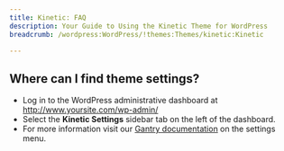 ```yaml
---
title: Kinetic: FAQ
description: Your Guide to Using the Kinetic Theme for WordPress
breadcrumb: /wordpress:WordPress/!themes:Themes/kinetic:Kinetic

---
```


Where can I find theme settings?
-----
* Log in to the WordPress administrative dashboard at http://www.yoursite.com/wp-admin/
* Select the **Kinetic Settings** sidebar tab on the left of the dashboard.
* For more information visit our [Gantry documentation](http://docs.gantry.org/gantry4/configure) on the settings menu.

[gantry]: http://docs.gantry.org/gantry4/configure